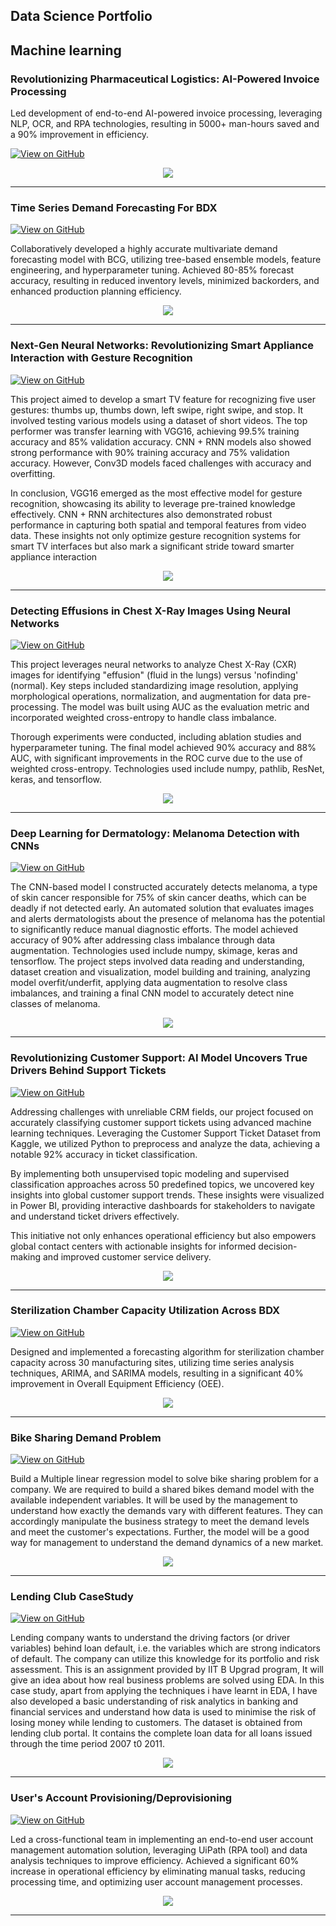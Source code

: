  Data Science Portfolio
---
## Machine learning

### Revolutionizing Pharmaceutical Logistics: AI-Powered Invoice Processing

Led development of end-to-end AI-powered invoice processing, leveraging NLP, OCR, and RPA technologies, resulting in 5000+ man-hours saved and a 90% improvement in efficiency.

[![View on GitHub](https://img.shields.io/badge/GitHub-View_on_GitHub-blue?logo=GitHub)](https://github.com/subham0206)

<center><img src="assets/img/Invoice Processing Snip.PNG"/></center>

---
### Time Series Demand Forecasting For BDX

[![View on GitHub](https://img.shields.io/badge/GitHub-View_on_GitHub-blue?logo=GitHub)](https://github.com/subham0206)

Collaboratively developed a highly accurate multivariate demand forecasting model with BCG, utilizing tree-based ensemble models, feature engineering, and hyperparameter tuning. Achieved 80-85% forecast accuracy, resulting in reduced inventory levels, minimized backorders, and enhanced production planning efficiency.

<center><img src="assets/img/time-series-forecasting.PNG"/></center>

---
### Next-Gen Neural Networks: Revolutionizing Smart Appliance Interaction with Gesture Recognition

[![View on GitHub](https://img.shields.io/badge/GitHub-View_on_GitHub-blue?logo=GitHub)](https://github.com/subham0206/Gesture-Recognition-Models-for-Smart-TV-Control.git)

This project aimed to develop a smart TV feature for recognizing five user gestures: thumbs up, thumbs down, left swipe, right swipe, and stop. It involved testing various models using a dataset of short videos. The top performer was transfer learning with VGG16, achieving 99.5% training accuracy and 85% validation accuracy. CNN + RNN models also showed strong performance with 90% training accuracy and 75% validation accuracy. However, Conv3D models faced challenges with accuracy and overfitting.

In conclusion, VGG16 emerged as the most effective model for gesture recognition, showcasing its ability to leverage pre-trained knowledge effectively. CNN + RNN architectures also demonstrated robust performance in capturing both spatial and temporal features from video data. These insights not only optimize gesture recognition systems for smart TV interfaces but also mark a significant stride toward smarter appliance interaction

<center><img src="assets/img/Screenshot 2024-07-02 193025.png"/></center>

---
### Detecting Effusions in Chest X-Ray Images Using Neural Networks

[![View on GitHub](https://img.shields.io/badge/GitHub-View_on_GitHub-blue?logo=GitHub)](https://github.com/subham0206/Analysis-of-Chest-X-Ray-images.git)

This project leverages neural networks to analyze Chest X-Ray (CXR) images for identifying "effusion" (fluid in the lungs) versus 'nofinding' (normal). Key steps included standardizing image resolution, applying morphological operations, normalization, and augmentation for data pre-processing. The model was built using AUC as the evaluation metric and incorporated weighted cross-entropy to handle class imbalance.

Thorough experiments were conducted, including ablation studies and hyperparameter tuning. The final model achieved 90% accuracy and 88% AUC, with significant improvements in the ROC curve due to the use of weighted cross-entropy. Technologies used include numpy, pathlib, ResNet, keras, and tensorflow.

<center><img src="assets/img/x-ray-classes.png"/></center>

---
### Deep Learning for Dermatology: Melanoma Detection with CNNs

[![View on GitHub](https://img.shields.io/badge/GitHub-View_on_GitHub-blue?logo=GitHub)](https://github.com/subham0206/Melanoma-Detection-.git)

The CNN-based model I constructed accurately detects melanoma, a type of skin cancer responsible for 75% of skin cancer deaths, which can be deadly if not detected early. An automated solution that evaluates images and alerts dermatologists about the presence of melanoma has the potential to significantly reduce manual diagnostic efforts. The model achieved accuracy of 90% after addressing class imbalance through data augmentation. Technologies used include numpy, skimage, keras and tensorflow. The project steps involved data reading and understanding, dataset creation and visualization, model building and training, analyzing model overfit/underfit, applying data augmentation to resolve class imbalances, and training a final CNN model to accurately detect nine classes of melanoma.

<center><img src="assets/img/melanoma.png"/></center>

---
### Revolutionizing Customer Support: AI Model Uncovers True Drivers Behind Support Tickets

[![View on GitHub](https://img.shields.io/badge/GitHub-View_on_GitHub-blue?logo=GitHub)](https://github.com/subham0206/Customer-Support-Ticket-Classification.git)

Addressing challenges with unreliable CRM fields, our project focused on accurately classifying customer support tickets using advanced machine learning techniques. Leveraging the Customer Support Ticket Dataset from Kaggle, we utilized Python to preprocess and analyze the data, achieving a notable 92% accuracy in ticket classification.

By implementing both unsupervised topic modeling and supervised classification approaches across 50 predefined topics, we uncovered key insights into global customer support trends. These insights were visualized in Power BI, providing interactive dashboards for stakeholders to navigate and understand ticket drivers effectively.

This initiative not only enhances operational efficiency but also empowers global contact centers with actionable insights for informed decision-making and improved customer service delivery.

<center><img src="assets/img/Screenshot 2024-06-15 195115.png"/></center>

---
### Sterilization Chamber Capacity Utilization Across BDX

[![View on GitHub](https://img.shields.io/badge/GitHub-View_on_GitHub-blue?logo=GitHub)](https://github.com/subham0206)

Designed and implemented a forecasting algorithm for sterilization chamber capacity across 30 manufacturing sites, utilizing time series analysis techniques, ARIMA, and SARIMA models, resulting in a significant 40% improvement in Overall Equipment Efficiency (OEE).

<center><img src="assets/img/Sterilization Capacity Utilization.PNG"/></center>

---
### Bike Sharing Demand Problem

[![View on GitHub](https://img.shields.io/badge/GitHub-View_on_GitHub-blue?logo=GitHub)](https://github.com/subham0206/Bike-Sharing-Assigment.git)

Build a Multiple linear regression model to solve bike sharing problem for a company. We are required to build a shared bikes demand model with the available independent variables. It will be used by the management to understand how exactly the demands vary with different features. They can accordingly manipulate the business strategy to meet the demand levels and meet the customer's expectations. Further, the model will be a good way for management to understand the demand dynamics of a new market.

<center><img src="assets/img/demand_projection.JPG"/></center>

---
### Lending Club CaseStudy

[![View on GitHub](https://img.shields.io/badge/GitHub-View_on_GitHub-blue?logo=GitHub)](https://github.com/subham0206/LendingClubCaseStudy.git)

Lending company wants to understand the driving factors (or driver variables) behind loan default, i.e. the variables which are strong indicators of default. The company can utilize this knowledge for its portfolio and risk assessment. This is an assignment provided by IIT B Upgrad program, It will give an idea about how real business problems are solved using EDA. In this case study, apart from applying the techniques i have learnt in EDA, I have also developed a basic understanding of risk analytics in banking and financial services and understand how data is used to minimise the risk of losing money while lending to customers.
The dataset is obtained from lending club portal. It contains the complete loan data for all loans issued through the time period 2007 t0 2011.

<center><img src="assets/img/lending club.JPG"/></center>

---

### User's Account Provisioning/Deprovisioning

[![View on GitHub](https://img.shields.io/badge/GitHub-View_on_GitHub-blue?logo=GitHub)](https://github.com/subham0206)

Led a cross-functional team in implementing an end-to-end user account management automation solution, leveraging UiPath (RPA tool) and data analysis techniques to improve efficiency. Achieved a significant 60% increase in operational efficiency by eliminating manual tasks, reducing processing time, and optimizing user account management processes.

<center><img src="assets/img/user_account_management.PNG"/></center>

---



